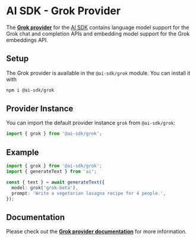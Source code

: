 # AI SDK - Grok Provider

The **[Grok provider](https://sdk.vercel.ai/providers/ai-sdk-providers/grok)** for the [AI SDK](https://sdk.vercel.ai/docs)
contains language model support for the Grok chat and completion APIs and embedding model support for the Grok embeddings API.

## Setup

The Grok provider is available in the `@ai-sdk/grok` module. You can install it with

```bash
npm i @ai-sdk/grok
```

## Provider Instance

You can import the default provider instance `grok` from `@ai-sdk/grok`:

```ts
import { grok } from '@ai-sdk/grok';
```

## Example

```ts
import { grok } from '@ai-sdk/grok';
import { generateText } from 'ai';

const { text } = await generateText({
  model: grok('grok-beta'),
  prompt: 'Write a vegetarian lasagna recipe for 4 people.',
});
```

## Documentation

Please check out the **[Grok provider documentation](https://sdk.vercel.ai/providers/ai-sdk-providers/grok)** for more information.
